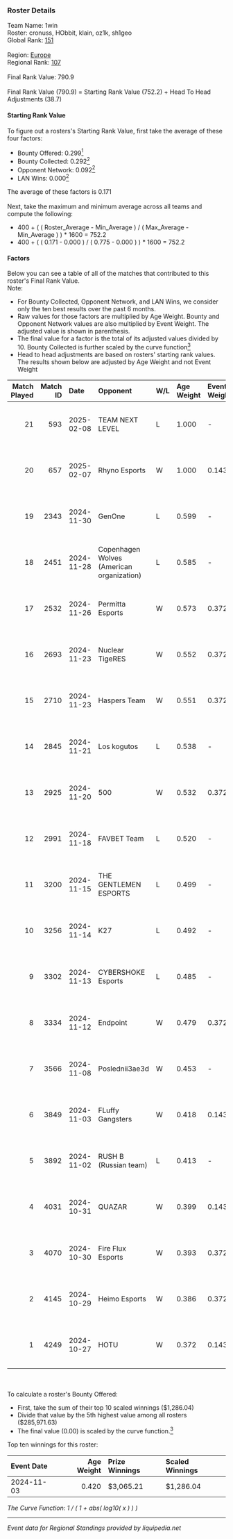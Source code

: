 ### Roster Details<br />
Team Name: 1win<br />
Roster: cronuss, HObbit, klain, oz1k, sh1geo<br />
Global Rank: [151](../../standings_global_2025_02_28.md)<br />
<br />
Region: [Europe]( ../../standings_europe_2025_02_28.md)<br />
Regional Rank: [107]( ../../standings_europe_2025_02_28.md)<br />
<br />
Final Rank Value:  790.9<br />
<br />
Final Rank Value (790.9) = Starting Rank Value (752.2) + Head To Head Adjustments (38.7)<br />

#### Starting Rank Value<br />
To figure out a rosters's Starting Rank Value, first take the average of these four factors:<br />
- Bounty Offered: 0.299[<sup>1</sup>](#table2)
- Bounty Collected: 0.292[<sup>2</sup>](#table1)
- Opponent Network: 0.092[<sup>2</sup>](#table1)
- LAN Wins: 0.000[<sup>2</sup>](#table1)

The average of these factors is 0.171<br />
<br />
Next, take the maximum and minimum average across all teams and compute the following:<br />
- 400 + ( ( Roster_Average - Min_Average ) / ( Max_Average - Min_Average ) ) * 1600 = 752.2
- 400 + ( ( 0.171 - 0.000 ) / ( 0.775 - 0.000 ) ) * 1600 = 752.2


#### Factors<br />
Below you can see a table of all of the matches that contributed to this roster's Final Rank Value.<br />
Note:<br />

- For Bounty Collected, Opponent Network, and LAN Wins, we consider only the ten best results over the past 6 months.
- Raw values for those factors are multiplied by Age Weight. Bounty and Opponent Network values are also multiplied by Event Weight. The adjusted value is shown in parenthesis.
- The final value for a factor is the total of its adjusted values divided by 10. Bounty Collected is further scaled by the curve function[<sup>3</sup>](#curveFunction)
- Head to head adjustments are based on rosters' starting rank values. The results shown below are adjusted by Age Weight and not Event Weight
<span id="table1"></span><br />


| Match Played | Match ID | Date       | Opponent                                  | W/L | Age Weight | Event Weight | Bounty Collected | Opponent Network | LAN Wins  | H2H Adj. | Roster                               |
| -: | -: | :- | :- | :- | :- | :- | :- | :- | :- | -: | :- |
|           21 |      593 | 2025-02-08 | TEAM NEXT LEVEL                           | L   | 1.000      | -            | -                | -                | -         |   -19.46 | cronuss, HObbit, klain, oz1k, sh1geo |
|           20 |      657 | 2025-02-07 | Rhyno Esports                             | W   | 1.000      | 0.143        | 0.016 (0.002)    | 0.431 (0.062)    | 0 (0.000) |    18.09 | cronuss, HObbit, klain, oz1k, sh1geo |
|           19 |     2343 | 2024-11-30 | GenOne                                    | L   | 0.599      | -            | -                | -                | -         |    -7.71 | cronuss, HObbit, Jyo, lattykk, oz1k  |
|           18 |     2451 | 2024-11-28 | Copenhagen Wolves (American organization) | L   | 0.585      | -            | -                | -                | -         |    -6.58 | cronuss, HObbit, Jyo, lattykk, oz1k  |
|           17 |     2532 | 2024-11-26 | Permitta Esports                          | W   | 0.573      | 0.372        | 0.015 (0.003)    | 0.483 (0.103)    | 0 (0.000) |     9.60 | cronuss, HObbit, Jyo, lattykk, oz1k  |
|           16 |     2693 | 2024-11-23 | Nuclear TigeRES                           | W   | 0.552      | 0.372        | 0.005 (0.001)    | 0.531 (0.109)    | 0 (0.000) |     9.53 | cronuss, HObbit, Jyo, lattykk, oz1k  |
|           15 |     2710 | 2024-11-23 | Haspers Team                              | W   | 0.551      | 0.372        | 0.016 (0.003)    | 0.189 (0.039)    | 0 (0.000) |     7.27 | cronuss, HObbit, Jyo, lattykk, oz1k  |
|           14 |     2845 | 2024-11-21 | Los kogutos                               | L   | 0.538      | -            | -                | -                | -         |    -4.79 | cronuss, HObbit, Jyo, lattykk, oz1k  |
|           13 |     2925 | 2024-11-20 | 500                                       | W   | 0.532      | 0.372        | 0.111 (0.022)    | 1.000 (0.198)    | 0 (0.000) |    14.29 | cronuss, HObbit, Jyo, lattykk, oz1k  |
|           12 |     2991 | 2024-11-18 | FAVBET Team                               | L   | 0.520      | -            | -                | -                | -         |    -4.85 | cronuss, HObbit, Jyo, lattykk, oz1k  |
|           11 |     3200 | 2024-11-15 | THE GENTLEMEN ESPORTS                     | L   | 0.499      | -            | -                | -                | -         |    -9.29 | cronuss, HObbit, Jyo, lattykk, oz1k  |
|           10 |     3256 | 2024-11-14 | K27                                       | L   | 0.492      | -            | -                | -                | -         |    -5.01 | cronuss, HObbit, Jyo, lattykk, oz1k  |
|            9 |     3302 | 2024-11-13 | CYBERSHOKE Esports                        | L   | 0.485      | -            | -                | -                | -         |    -5.56 | cronuss, HObbit, Jyo, lattykk, oz1k  |
|            8 |     3334 | 2024-11-12 | Endpoint                                  | W   | 0.479      | 0.372        | 0.010 (0.002)    | 0.417 (0.074)    | 0 (0.000) |     8.10 | cronuss, HObbit, Jyo, lattykk, oz1k  |
|            7 |     3566 | 2024-11-08 | Poslednii3ae3d                            | W   | 0.453      | -            | -                | -                | 0 (0.000) |     3.98 | cronuss, HObbit, Jyo, lattykk, oz1k  |
|            6 |     3849 | 2024-11-03 | FLuffy Gangsters                          | W   | 0.418      | 0.143        | 0.017 (0.001)    | 1.000 (0.060)    | 0 (0.000) |     7.41 | cronuss, HObbit, Jyo, lattykk, oz1k  |
|            5 |     3892 | 2024-11-02 | RUSH B (Russian team)                     | L   | 0.413      | -            | -                | -                | -         |    -3.52 | cronuss, HObbit, Jyo, lattykk, oz1k  |
|            4 |     4031 | 2024-10-31 | QUAZAR                                    | W   | 0.399      | 0.143        | 0.006 (0.000)    | -                | 0 (0.000) |     5.72 | cronuss, HObbit, Jyo, lattykk, oz1k  |
|            3 |     4070 | 2024-10-30 | Fire Flux Esports                         | W   | 0.393      | 0.372        | 0.009 (0.001)    | 1.000 (0.146)    | 0 (0.000) |     9.32 | cronuss, HObbit, Jyo, lattykk, oz1k  |
|            2 |     4145 | 2024-10-29 | Heimo Esports                             | W   | 0.386      | 0.372        | 0.005 (0.001)    | 0.651 (0.093)    | -         |     6.59 | cronuss, HObbit, Jyo, lattykk, oz1k  |
|            1 |     4249 | 2024-10-27 | HOTU                                      | W   | 0.372      | 0.143        | -                | 0.637 (0.034)    | -         |     5.54 | cronuss, HObbit, Jyo, lattykk, oz1k  |

<br />
<span id="table2"></span><br />
To calculate a roster's Bounty Offered:<br />

- First, take the sum of their top 10 scaled winnings ($1,286.04)
- Divide that value by the 5th highest value among all rosters ($285,971.63)
- The final value (0.00) is scaled by the curve function.[<sup>3</sup>](#curveFunction)

Top ten winnings for this roster:<br />

| Event Date | Age Weight | Prize Winnings | Scaled Winnings |
| :- | -: | :- | :- |
| 2024-11-03 |      0.420 | $3,065.21      | $1,286.04       |


<span id="curveFunction"></span>_The Curve Function: 1 / ( 1 + abs( log10( x ) ) )_<br />

---
_Event data for Regional Standings provided by liquipedia.net_<br />
